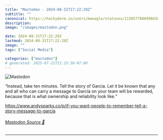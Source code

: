 ```yaml
---
title: "Mastodon - 2024-08-31T17:22:29Z"
subtitle: ""
canonical: https://hachyderm.io/users/mweagle/statuses/113057788699843055
description:
image: "/images/mastodon.png"

date: 2024-08-31T17:22:29Z
lastmod: 2024-08-31T17:22:29Z
image: ""
tags: ["Social Media"]

categories: ["mastodon"]
# generated: 2025-07-21T21:15:38-07:00
---
```

![Mastodon](/images/mastodon.png)

<p>“Instead, take ten minutes. Tell the story of García. Let it be known that any and all who can carry a message to García on your team will be rewarded, because that is what ownership and reliability look like.“</p><p><a href="https://www.andysparks.co/p/if-you-want-people-to-remember-tell-a-story-message-to-garcia" target="_blank" rel="nofollow noopener noreferrer" translate="no"><span class="invisible">https://www.</span><span class="ellipsis">andysparks.co/p/if-you-want-pe</span><span class="invisible">ople-to-remember-tell-a-story-message-to-garcia</span></a></p>


###### [Mastodon Source 🐘](https://hachyderm.io/@mweagle/113057788699843055)

___
